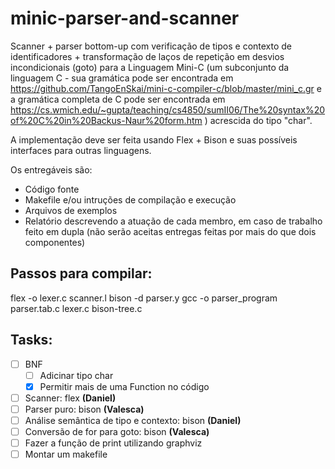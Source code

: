 # minic-parser-and-scanner

Scanner + parser bottom-up com verificação de tipos e contexto de identificadores + transformação de laços de repetição em desvios incondicionais (goto) para a Linguagem Mini-C (um subconjunto da linguagem C - sua gramática pode ser encontrada em https://github.com/TangoEnSkai/mini-c-compiler-c/blob/master/mini_c.gr e a gramática completa de C pode ser encontrada em https://cs.wmich.edu/~gupta/teaching/cs4850/sumII06/The%20syntax%20of%20C%20in%20Backus-Naur%20form.htm ) acrescida do tipo "char".

A implementação deve ser feita usando Flex + Bison e suas possíveis interfaces para outras linguagens.

Os entregáveis são:
- Código fonte
- Makefile e/ou intruções de compilação e execução
- Arquivos de exemplos
- Relatório descrevendo a atuação de cada membro, em caso de trabalho feito em dupla (não serão aceitas entregas feitas por mais do que dois componentes)


## Passos para compilar:

flex -o lexer.c scanner.l
bison -d parser.y
gcc -o parser_program parser.tab.c lexer.c bison-tree.c

## Tasks:

- [ ] BNF
    - [ ] Adicinar tipo char
    - [x] Permitir mais de uma Function no código
- [ ] Scanner: flex **(Daniel)**
- [ ] Parser puro: bison **(Valesca)**
- [ ] Análise semântica de tipo e contexto: bison **(Daniel)**
- [ ] Conversão de for para goto: bison **(Valesca)**
- [ ] Fazer a função de print utilizando graphviz
- [ ] Montar um makefile
